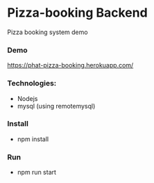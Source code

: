 # Pizza-booking Backend

Pizza booking system demo

### Demo

https://phat-pizza-booking.herokuapp.com/

### Technologies:
 - Nodejs
 - mysql (using remotemysql)

### Install
- npm install
### Run 
- npm run start
